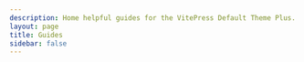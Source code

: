 ```yaml
---
description: Home helpful guides for the VitePress Default Theme Plus.
layout: page
title: Guides
sidebar: false
---
```


<script setup>
import {VPLCollectionPage, VPLCollectionPageTags, VPLCollectionPageTitle, VPLCollectionItems} from '@lando/vitepress-theme-default-plus';
import {useCollection} from '@lando/vitepress-theme-default-plus';

const {pages, selectedTags} = useCollection('guide');

</script>
<VPLCollectionPage>
  <VPLCollectionPageTitle>
    <template #title>
      Guides
    </template>
    <template #lead>
      Helpful tutorial-like content!
    </template>
  </VPLCollectionPageTitle>
  <VPLCollectionPageTags v-model="selectedTags" />
  <VPLCollectionItems :items="pages" :tags="selectedTags"/>
</VPLCollectionPage>
